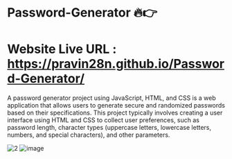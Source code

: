 # Password-Generator 🔥👉

# Website Live URL : https://pravin28n.github.io/Password-Generator/

A password generator project using JavaScript, HTML, and CSS is a web application that allows users to generate secure and randomized passwords based on their specifications. This project typically involves creating a user interface using HTML and CSS to collect user preferences, such as password length, character types (uppercase letters, lowercase letters, numbers, and special characters), and other parameters.

![2](https://user-images.githubusercontent.com/114281988/229188712-82f10f11-9087-4728-85b8-ccf288b9fbd2.png)
![image](https://user-images.githubusercontent.com/114281988/229190444-0b60ccff-8322-4bb4-b91a-d65ccfd2e900.png)

